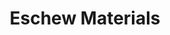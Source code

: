 ---
title: "Eschew Materials"

feat:
  types: ["General"]
  benefit: |
    You can cast any spell that has a material component costing 1 gp or less without needing that component. (The casting of the spell still provokes attacks of opportunity as normal.) If the spell requires a material component that costs more than 1 gp, you must have the material component at hand to cast the spell, just as normal.
---